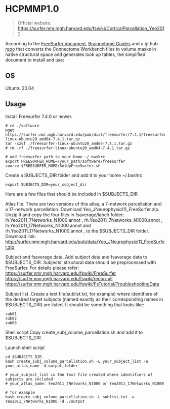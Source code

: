 # HCPMMP1.0	
> Official website: https://surfer.nmr.mgh.harvard.edu/fswiki/CorticalParcellation_Yeo2011

According to the [FreeSurfer document](https://surfer.nmr.mgh.harvard.edu/fswiki/HistoAtlasSegmentation), [Brainnetome Guides](https://atlas.brainnetome.org/download.html) and a github [repo](https://github.com/tannerjared/HCP-MMP1) that converts the Connectome Workbench files to volume masks in native structural space and generates look up tables,
the simplified document to install and use:

## OS
Ubuntu 20.04

## Usage
Install Freesurfer 7.4.0 or newer.
```shell
# cd ./software
wget https://surfer.nmr.mgh.harvard.edu/pub/dist/freesurfer/7.4.1/freesurfer-linux-ubuntu20_amd64-7.4.1.tar.gz
tar -xzvf ./freesurfer-linux-ubuntu20_amd64-7.4.1.tar.gz
# rm -rf ./freesurfer-linux-ubuntu20_amd64-7.4.1.tar.gz

# add freesurfer path to your home ~/.bashrc
export FREESURFER_HOME=/your_path/software/freesurfer
source $FREESURFER_HOME/SetUpFreeSurfer.sh
```

Create a SUBJECTS_DIR folder and add it to your home ~/.bashrc
```shell
export SUBJECTS_DIR=your_subject_dir
```
Here are a few files that should be included in $SUBJECTS_DIR

Atlas file. There are two versions of this atlas, a 7-network parcellation and a 17-network parcellation. Download Yeo_JNeurophysiol11_FreeSurfer.zip. Unzip it and copy the four files in fsaverage/label/ folder: lh.Yeo2011_7Networks_N1000.annot , rh.Yeo2011_7Networks_N1000.annot , lh.Yeo2011_17Networks_N1000.annot and rh.Yeo2011_17Networks_N1000.annot , to the $SUBJECTS_DIR folder. Download link: http://surfer.nmr.mgh.harvard.edu/pub/data/Yeo_JNeurophysiol11_FreeSurfer.zip 


Subject and fsaverage data. Add subject data and fsaverage data to $SUBJECTS_DIR. Subjects’ structural data should be preprocessed with FreeSurfer. For details please refer:
https://surfer.nmr.mgh.harvard.edu/fswiki/FreeSurfer
https://surfer.nmr.mgh.harvard.edu/fswiki/recon-all
https://surfer.nmr.mgh.harvard.edu/fswiki/FsTutorial/TroubleshootingData

Subject list. Create a text file(sublist.txt, for example) where identifiers of the desired target subjects (named exactly as their corresponding names in $SUBJECTS_DIR) are listed. It should be something that looks like:
  ```shell
  sub01
  sub02
  sub03

  ```

Shell script.Copy create_subj_volume_parcellation.sh and add it to $SUBJECTS_DIR.


Launch shell script
```shell
cd $SUBJECTS_DIR
bash create_subj_volume_parcellation.sh -L your_subject_list -a your_atlas_name -d output_folder

# your_subject_list is the text file created where identifiers of subjects are included
# your_atlas_name: Yeo2011_7Networks_N1000 or Yeo2011_17Networks_N1000

# for example
bash create_subj_volume_parcellation.sh -L sublist.txt -a Yeo2011_7Networks_N1000 -d ./output
```



